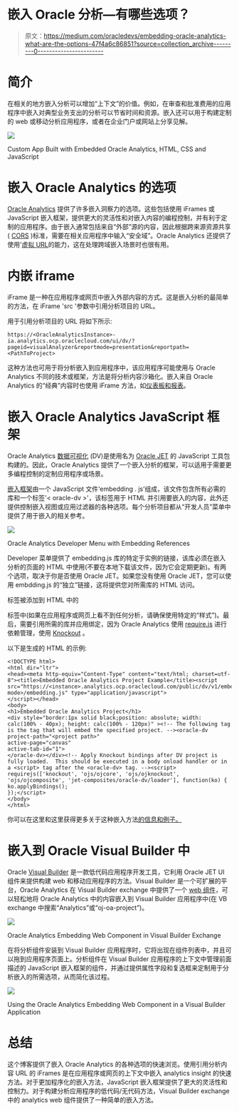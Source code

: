 # 嵌入 Oracle 分析—有哪些选项？

> 原文：<https://medium.com/oracledevs/embedding-oracle-analytics-what-are-the-options-47f4a6c86851?source=collection_archive---------0----------------------->

# **简介**

在相关的地方嵌入分析可以增加“上下文”的价值。例如，在审查和批准费用的应用程序中嵌入对典型业务支出的分析可以节省时间和资源。嵌入还可以用于构建定制的 web 或移动分析应用程序，或者在企业门户或网站上分享见解。

![](img/87b1a31b4868f6a980c24135a5378f30.png)

Custom App Built with Embedded Oracle Analytics, HTML, CSS and JavaScript

# **嵌入 Oracle Analytics 的选项**

[Oracle Analytics](https://www.oracle.com/business-analytics/) 提供了许多嵌入洞察力的选项。这些包括使用 iFrames 或 JavaScript 嵌入框架，提供更大的灵活性和对嵌入内容的编程控制，并有利于定制的应用程序。由于嵌入通常包括来自“外部”源的内容，因此根据跨来源资源共享( [CORS](https://developer.mozilla.org/en-US/docs/Web/HTTP/CORS) )标准，需要在相关应用程序中输入“安全域”。Oracle Analytics 还提供了使用'[虚拟 URL](https://www.ateam-oracle.com/post/deploying-a-vanity-url-for-oracle-analytics)的能力，这在处理跨域嵌入场景时也很有用。

# **内嵌 iframe**

iFrame 是一种在应用程序或网页中嵌入外部内容的方式。这是嵌入分析的最简单的方法，在 iFrame 'src '参数中引用分析项目的 URL。

用于引用分析项目的 URL 将如下所示:

```
https://<OracleAnalyticsInstance>-ia.analytics.ocp.oraclecloud.com/ui/dv/?pageid=visualAnalyzer&reportmode=presentation&reportpath=<PathToProject>
```

这种方法也可用于将分析嵌入到应用程序中，该应用程序可能使用与 Oracle Analytics 不同的技术或框架，方法是将分析内容沙箱化。嵌入来自 Oracle Analytics 的“经典”内容时也使用 iFrame 方法，如[仪表板和报表](https://docs.oracle.com/en/cloud/paas/analytics-cloud/acubi/embed-iframes.html)。

# **嵌入 Oracle Analytics JavaScript 框架**

Oracle Analytics [数据可视化](https://www.oracle.com/business-analytics/analytics-platform/) (DV)是使用名为 [Oracle JET](https://www.oracle.com/webfolder/technetwork/jet/index.html) 的 JavaScript 工具包构建的。因此，Oracle Analytics 提供了一个嵌入分析的框架，可以适用于需要更多编程控制的定制应用程序或场景。

[嵌入框架](https://docs.oracle.com/en/cloud/paas/analytics-cloud/acubi/embed-javascript-embedding-framework.html)由一个 JavaScript 文件‘embedding . js’组成，该文件包含所有必需的库和一个标签'< oracle-dv >'，该标签用于 HTML 并引用要嵌入的内容，此外还提供控制嵌入视图或应用过滤器的各种选项。每个分析项目都从“开发人员”菜单中提供了用于嵌入的相关参考。

![](img/3bdfb2389bcae6ca0a76196f7fd25ee2.png)

Oracle Analytics Developer Menu with Embedding References

Developer 菜单提供了 embedding.js 库的特定于实例的链接，该库必须在嵌入分析的页面的 HTML 中使用(不要在本地下载该文件，因为它会定期更新)。<embeddingmode>有两个选项，取决于你是否使用 Oracle JET。如果您没有使用 Oracle JET，您可以使用 embdding.js 的“独立”链接，这将提供您对所需库的 HTML 访问。</embeddingmode>

<oracle-dv>标签被添加到 HTML 中的</oracle-dv>

标签中(如果在应用程序或网页上看不到任何分析，请确保使用特定的“样式”)。最后，需要引用所需的库并应用绑定，因为 Oracle Analytics 使用 [require.js](https://requirejs.org) 进行依赖管理，使用 [Knockout](https://knockoutjs.com) 。

以下是生成的 HTML 的示例:

```
<!DOCTYPE html>
<html dir="ltr">
<head><meta http-equiv="Content-Type" content="text/html; charset=utf-8"><title>Embedded Oracle Analytics Project Example</title><script src="https://<instance>.analytics.ocp.oraclecloud.com/public/dv/v1/embedding/<embedding mode>/embedding.js" type="application/javascript">
</script></head>
<body>
<h1>Embedded Oracle Analytics Project</h1>
<div style="border:1px solid black;position: absolute; width: calc(100% - 40px); height: calc(100% - 120px)" ><!-- The following tag is the tag that will embed the specified project. --><oracle-dv
project-path="<project path>"
active-page="canvas"
active-tab-id="1">
</oracle-dv></div><!-- Apply Knockout bindings after DV project is fully loaded.  This should be executed in a body onload handler or in a <script> tag after the <oracle-dv> tag. --><script>
requirejs(['knockout', 'ojs/ojcore', 'ojs/ojknockout', 'ojs/ojcomposite', 'jet-composites/oracle-dv/loader'], function(ko) {
ko.applyBindings();
});</script>
</body>
</html>
```

你可以在这里和这里获得更多关于这种嵌入方法[的信息和例子。](https://insight2action.medium.com/oracle-analytics-cloud-developer-experience-fe510b5507e9)

# **嵌入到 Oracle Visual Builder 中**

Oracle [Visual Builder](https://www.oracle.com/uk/application-development/visual-builder/) 是一款低代码应用程序开发工具，它利用 Oracle JET UI 组件来提供构建 web 和移动应用程序的方法。Visual Builder 是一个可扩展的平台，Oracle Analytics 在 Visual Builder exchange 中提供了一个 [web 组件](/oracledevs/visual-builder-component-for-embedding-oracle-analytics-part-1-6de32b327d08)，可以轻松地将 Oracle Analytics 中的内容嵌入到 Visual Builder 应用程序中(在 VB exchange 中搜索“Analytics”或“oj-oa-project”)。

![](img/4d7e37580b8c28e70a9d5d3ec6fb0e73.png)

Oracle Analytics Embedding Web Component in Visual Builder Exchange

在将分析组件安装到 Visual Builder 应用程序时，它将出现在组件列表中，并且可以拖到应用程序页面上。分析组件在 Visual Builder 应用程序的上下文中管理前面描述的 JavaScript 嵌入框架的组件，并通过提供属性字段和复选框来定制用于分析嵌入的所需选项，从而简化该过程。

![](img/259924d82dfb70ae742ad45a4a1c57b4.png)

Using the Oracle Analytics Embedding Web Component in a Visual Builder Application

# **总结**

这个博客提供了嵌入 Oracle Analytics 的各种选项的快速浏览。使用引用分析内容 URL 的 iFrames 是在应用程序或网页的上下文中嵌入 analytics insight 的快速方法。对于更加程序化的嵌入方法，JavaScript 嵌入框架提供了更大的灵活性和控制力。对于构建分析应用程序的低代码/无代码方法，Visual Builder exchange 中的 analytics web 组件提供了一种简单的嵌入方法。